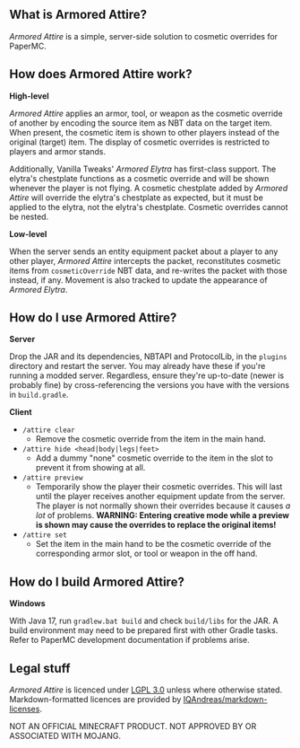 
## What is Armored Attire?

_Armored Attire_ is a simple, server-side solution to cosmetic overrides for PaperMC.

## How does Armored Attire work?

**High-level**

_Armored Attire_ applies an armor, tool, or weapon as the cosmetic override of another by encoding the source item as NBT data on the target item. When present, the cosmetic item is shown to other players instead of the original (target) item. The display of cosmetic overrides is restricted to players and armor stands.

Additionally, Vanilla Tweaks' _Armored Elytra_ has first-class support. The elytra's chestplate functions as a cosmetic override and will be shown whenever the player is not flying. A cosmetic chestplate added by _Armored Attire_ will override the elytra's chestplate as expected, but it must be applied to the elytra, not the elytra's chestplate. Cosmetic overrides cannot be nested.

**Low-level**

When the server sends an entity equipment packet about a player to any other player, _Armored Attire_ intercepts the packet, reconstitutes cosmetic items from `cosmeticOverride` NBT data, and re-writes the packet with those instead, if any. Movement is also tracked to update the appearance of _Armored Elytra_.

## How do I use Armored Attire?

**Server**

Drop the JAR and its dependencies, NBTAPI and ProtocolLib, in the `plugins` directory and restart the server. You may already have these if you're running a modded server. Regardless, ensure they're up-to-date (newer is probably fine) by cross-referencing the versions you have with the versions in `build.gradle`.

**Client**

- `/attire clear`
  - Remove the cosmetic override from the item in the main hand.
- `/attire hide <head|body|legs|feet>`
  - Add a dummy "none" cosmetic override to the item in the slot to prevent it from showing at all.
- `/attire preview`
  - Temporarily show the player their cosmetic overrides. This will last until the player receives another equipment update from the server. The player is not normally shown their overrides because it causes _a lot_ of problems. **WARNING: Entering creative mode while a preview is shown may cause the overrides to replace the original items!**
- `/attire set`
  - Set the item in the main hand to be the cosmetic override of the corresponding armor slot, or tool or weapon in the off hand.

## How do I build Armored Attire?

**Windows**

With Java 17, run `gradlew.bat build` and check `build/libs` for the JAR. A build environment may need to be prepared first with other Gradle tasks. Refer to PaperMC development documentation if problems arise.

## Legal stuff

_Armored Attire_ is licenced under [LGPL 3.0](LICENCE.md) unless where otherwise stated. Markdown-formatted licences are provided by [IQAndreas/markdown-licenses](https://github.com/IQAndreas/markdown-licenses).

NOT AN OFFICIAL MINECRAFT PRODUCT. NOT APPROVED BY OR ASSOCIATED WITH MOJANG.
